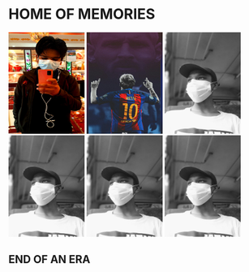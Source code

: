 <?xml version="1.0" encoding="UTF-8=" ?>
<!docktype html>
<html>
<head>
<title>MY GALLERY</title
</head>
<body>
  <link rel="stylesheet" href="HTML.css"/>
  <h1>HOME OF MEMORIES</h1>
<a href="https://www.facebook.com/profile.php?id=100070434865170"><img src="Hacker.jpg"height="200px"width="150px"></a>
<a href="https://filmy4wap.loan"><img src="781179.jpg"height="200px"width="150px"></a>
<a href="https://www.facebook.com/saurav.karki.94849"><img src="Saurav.jpg"height="200px"width="150px"></input></a>
<a href="https://www.facebook.com/saurav.karki.94849"><img src="Saurav.jpg"height="200px"width="150px"></input></a>
<a href="https://www.facebook.com/saurav.karki.94849"><img src="Saurav.jpg"height="200px"width="150px"></input></a>
<a href="https://www.facebook.com/saurav.karki.94849"><img src="Saurav.jpg"height="200px"width="150px"></input></a>
<h2>END OF AN ERA</h2>
</body>
</html>

